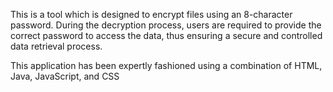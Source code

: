 This is a tool which is designed to encrypt files using an 8-character password. During the decryption process, users are 
required to provide the correct password to access the data, thus ensuring a secure and controlled data retrieval process.

This application has been expertly fashioned using a combination of HTML, Java, JavaScript, and CSS
